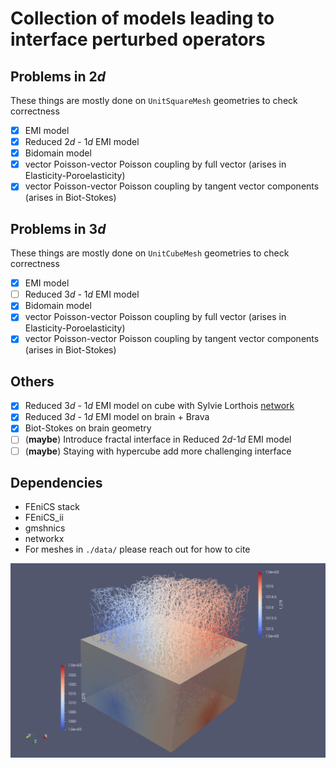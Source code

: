 # Collection of models leading to interface perturbed operators

## Problems in $2d$
These things are mostly done on `UnitSquareMesh` geometries to check correctness
- [x] EMI model
- [x] Reduced $2d$ - $1d$ EMI model 
- [x] Bidomain model
- [x] vector Poisson-vector Poisson coupling by full vector (arises in Elasticity-Poroelasticity)
- [x] vector Poisson-vector Poisson coupling by tangent vector components (arises in Biot-Stokes)

## Problems in $3d$
These things are mostly done on `UnitCubeMesh` geometries to check correctness
- [x] EMI model
- [ ] Reduced $3d$ - $1d$ EMI model 
- [x] Bidomain model
- [x] vector Poisson-vector Poisson coupling by full vector (arises in Elasticity-Poroelasticity)
- [x] vector Poisson-vector Poisson coupling by tangent vector components (arises in Biot-Stokes)

## Others
- [x] Reduced $3d$ - $1d$ EMI model on cube with Sylvie Lorthois [network](https://www.nature.com/articles/s41467-021-27534-8)
- [x] Reduced $3d$ - $1d$ EMI model on brain + Brava
- [x] Biot-Stokes on brain geometry
- [ ] (**maybe**) Introduce fractal interface in Reduced $2d$-$1d$ EMI model
- [ ] (**maybe**) Staying with hypercube add more challenging interface

## Dependencies
- FEniCS stack
- FEniCS_ii
- gmshnics
- networkx
- For meshes in `./data/` please reach out for how to cite

<p align="center">
  <img src="https://github.com/MiroK/metric-amg-examples/blob/master/doc/sylvie.png">
</p>
